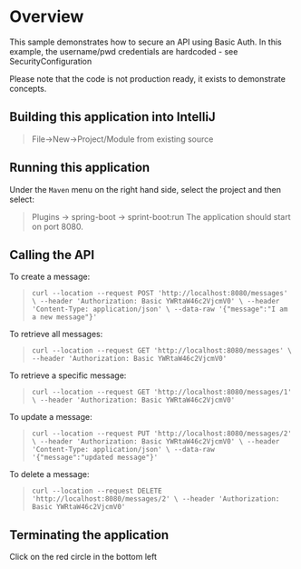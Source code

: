 # Overview
This sample demonstrates how to secure an API using Basic Auth.
In this example, the username/pwd credentials are hardcoded - see SecurityConfiguration

Please note that the code is not production ready, it exists to demonstrate concepts.

## Building this application into IntelliJ
> File->New->Project/Module from existing source

## Running this application
Under the `Maven` menu on the right hand side, select the project and then select:
> Plugins -> spring-boot -> sprint-boot:run
The application should start on port 8080.

## Calling the API

To create a message:
> `curl --location --request POST 'http://localhost:8080/messages' \
--header 'Authorization: Basic YWRtaW46c2VjcmV0' \
--header 'Content-Type: application/json' \
--data-raw '{"message":"I am a new message"}'`

To retrieve all messages:
>`curl --location --request GET 'http://localhost:8080/messages' \
--header 'Authorization: Basic YWRtaW46c2VjcmV0'`

To retrieve a specific message:
>`curl --location --request GET 'http://localhost:8080/messages/1' \
--header 'Authorization: Basic YWRtaW46c2VjcmV0'`

To update a message:
>`curl --location --request PUT 'http://localhost:8080/messages/2' \
--header 'Authorization: Basic YWRtaW46c2VjcmV0' \
--header 'Content-Type: application/json' \
--data-raw '{"message":"updated message"}'`

To delete a message:
>`curl --location --request DELETE 'http://localhost:8080/messages/2' \
--header 'Authorization: Basic YWRtaW46c2VjcmV0'`



## Terminating the application
Click on the red circle in the bottom left